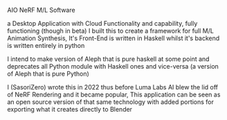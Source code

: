 AIO NeRF M/L Software

a Desktop Application with Cloud Functionality and capability, fully functioning (though in beta)
I built this to create a framework for full M/L Animation Synthesis, It's Front-End is written in Haskell
whilst it's backend is written entirely in python

I intend to make version of Aleph that is pure haskell at some point and deprecates all Python module with Haskell ones and vice-versa
(a version of Aleph that is pure Python)

I (SasoriZero) wrote this in 2022 thus before Luma Labs AI blew the lid off of NeRF Rendering and it became popular, This application can be seen as an open source version of that same technology with added portions for exporting what it creates directly to Blender
